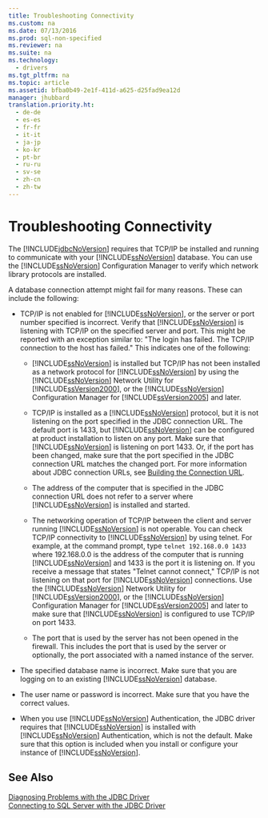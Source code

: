 ```yaml
---
title: Troubleshooting Connectivity
ms.custom: na
ms.date: 07/13/2016
ms.prod: sql-non-specified
ms.reviewer: na
ms.suite: na
ms.technology: 
  - drivers
ms.tgt_pltfrm: na
ms.topic: article
ms.assetid: bfba0b49-2e1f-411d-a625-d25fad9ea12d
manager: jhubbard
translation.priority.ht: 
  - de-de
  - es-es
  - fr-fr
  - it-it
  - ja-jp
  - ko-kr
  - pt-br
  - ru-ru
  - sv-se
  - zh-cn
  - zh-tw
---
```

# Troubleshooting Connectivity
  The [!INCLUDE[jdbcNoVersion](../content/includes/jdbcNoVersion_md.md)] requires that TCP\/IP be installed and running to communicate with your [!INCLUDE[ssNoVersion](../content/includes/ssNoVersion_md.md)] database. You can use the [!INCLUDE[ssNoVersion](../content/includes/ssNoVersion_md.md)] Configuration Manager to verify which network library protocols are installed.  
  
 A database connection attempt might fail for many reasons. These can include the following:  
  
-   TCP\/IP is not enabled for [!INCLUDE[ssNoVersion](../content/includes/ssNoVersion_md.md)], or the server or port number specified is incorrect. Verify that [!INCLUDE[ssNoVersion](../content/includes/ssNoVersion_md.md)] is listening with TCP\/IP on the specified server and port. This might be reported with an exception similar to: "The login has failed. The TCP\/IP connection to the host has failed." This indicates one of the following:  
  
    -   [!INCLUDE[ssNoVersion](../content/includes/ssNoVersion_md.md)] is installed but TCP\/IP has not been installed as a network protocol for [!INCLUDE[ssNoVersion](../content/includes/ssNoVersion_md.md)] by using the [!INCLUDE[ssNoVersion](../content/includes/ssNoVersion_md.md)] Network Utility for [!INCLUDE[ssVersion2000](../content/includes/ssVersion2000_md.md)], or the [!INCLUDE[ssNoVersion](../content/includes/ssNoVersion_md.md)] Configuration Manager for [!INCLUDE[ssVersion2005](../content/includes/ssVersion2005_md.md)] and later.  
  
    -   TCP\/IP is installed as a [!INCLUDE[ssNoVersion](../content/includes/ssNoVersion_md.md)] protocol, but it is not listening on the port specified in the JDBC connection URL. The default port is 1433, but [!INCLUDE[ssNoVersion](../content/includes/ssNoVersion_md.md)] can be configured at product installation to listen on any port. Make sure that [!INCLUDE[ssNoVersion](../content/includes/ssNoVersion_md.md)] is listening on port 1433. Or, if the port has been changed, make sure that the port specified in the JDBC connection URL matches the changed port. For more information about JDBC connection URLs, see [Building the Connection URL](../content/Building-the-Connection-URL.md).  
  
    -   The address of the computer that is specified in the JDBC connection URL does not refer to a server where [!INCLUDE[ssNoVersion](../content/includes/ssNoVersion_md.md)] is installed and started.  
  
    -   The networking operation of TCP\/IP between the client and server running [!INCLUDE[ssNoVersion](../content/includes/ssNoVersion_md.md)] is not operable. You can check TCP\/IP connectivity to [!INCLUDE[ssNoVersion](../content/includes/ssNoVersion_md.md)] by using telnet. For example, at the command prompt, type `telnet 192.168.0.0 1433` where 192.168.0.0 is the address of the computer that is running [!INCLUDE[ssNoVersion](../content/includes/ssNoVersion_md.md)] and 1433 is the port it is listening on. If you receive a message that states "Telnet cannot connect," TCP\/IP is not listening on that port for [!INCLUDE[ssNoVersion](../content/includes/ssNoVersion_md.md)] connections. Use the [!INCLUDE[ssNoVersion](../content/includes/ssNoVersion_md.md)] Network Utility for [!INCLUDE[ssVersion2000](../content/includes/ssVersion2000_md.md)], or the [!INCLUDE[ssNoVersion](../content/includes/ssNoVersion_md.md)] Configuration Manager for [!INCLUDE[ssVersion2005](../content/includes/ssVersion2005_md.md)] and later to make sure that [!INCLUDE[ssNoVersion](../content/includes/ssNoVersion_md.md)] is configured to use TCP\/IP on port 1433.  
  
    -   The port that is used by the server has not been opened in the firewall. This includes the port that is used by the server or optionally, the port associated with a named instance of the server.  
  
-   The specified database name is incorrect. Make sure that you are logging on to an existing [!INCLUDE[ssNoVersion](../content/includes/ssNoVersion_md.md)] database.  
  
-   The user name or password is incorrect. Make sure that you have the correct values.  
  
-   When you use [!INCLUDE[ssNoVersion](../content/includes/ssNoVersion_md.md)] Authentication, the JDBC driver requires that [!INCLUDE[ssNoVersion](../content/includes/ssNoVersion_md.md)] is installed with [!INCLUDE[ssNoVersion](../content/includes/ssNoVersion_md.md)] Authentication, which is not the default. Make sure that this option is included when you install or configure your instance of [!INCLUDE[ssNoVersion](../content/includes/ssNoVersion_md.md)].  
  
## See Also  
 [Diagnosing Problems with the JDBC Driver](../content/Diagnosing-Problems-with-the-JDBC-Driver.md)   
 [Connecting to SQL Server with the JDBC Driver](../content/Connecting-to-SQL-Server-with-the-JDBC-Driver.md)  
  
  